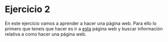 # Ejercicio 2
En este ejercicio vamos a aprender a hacer una página web. Para ello lo primero que teneís que hacer es ir a [esta](www.youtube.com) página web y
buscar información relativa a como hacer una página web. 
